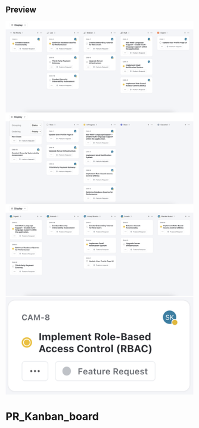 ## Preview

![Screenshot 1](./ss_preview/ss1.png)
![Screenshot 2](./ss_preview/ss2.png)
![Screenshot 3](./ss_preview/ss3.png)
![Screenshot 4](./ss_preview/ss4.png)

# PR_Kanban_board
